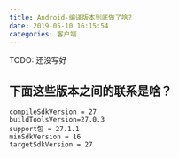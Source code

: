 ```yaml
---
title: Android-编译版本到底做了啥?
date: 2019-05-10 16:15:54
categories: 客户端
---
```


TODO: 还没写好

## 下面这些版本之间的联系是啥？
```
compileSdkVersion = 27
buildToolsVersion=27.0.3
support包 = 27.1.1
minSdkVersion = 16
targetSdkVersion = 27
```